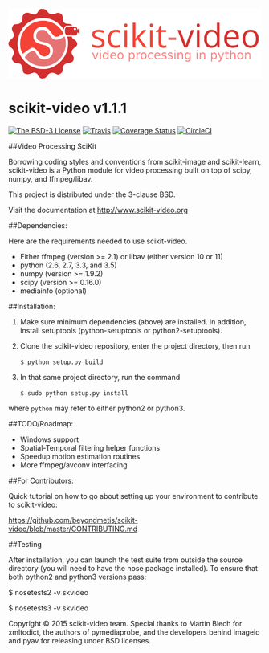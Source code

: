 
![scikit-video logo](doc/images/scikit-video.png)



scikit-video v1.1.1
===================

[![The BSD-3 License](https://img.shields.io/badge/license-BSD--3--Clause-blue.svg)](https://spdx.org/licenses/BSD-3-Clause#licenseText)
[![Travis](https://api.travis-ci.org/scikit-video/scikit-video.png?branch=master)](https://travis-ci.org/scikit-video/scikit-video)
[![Coverage Status](https://coveralls.io/repos/github/scikit-video/scikit-video/badge.svg?branch=master)](https://coveralls.io/github/scikit-video/scikit-video?branch=master)
[![CircleCI](https://circleci.com/gh/scikit-video/scikit-video/tree/master.svg?style=shield&circle-token=:circle-token)](https://circleci.com/gh/scikit-video/scikit-video)


##Video Processing SciKit

Borrowing coding styles and conventions from scikit-image and scikit-learn,
scikit-video is a Python module for video processing built on top of 
scipy, numpy, and ffmpeg/libav.

This project is distributed under the 3-clause BSD.

Visit the documentation at http://www.scikit-video.org


##Dependencies:

Here are the requirements needed to use scikit-video.

- Either ffmpeg (version >= 2.1) or libav (either version 10 or 11)
- python (2.6, 2.7, 3.3, and 3.5)
- numpy (version >= 1.9.2)
- scipy (version >= 0.16.0)
- mediainfo (optional)


##Installation:

1. Make sure minimum dependencies (above) are installed. In addition, install setuptools (python-setuptools or python2-setuptools).

2. Clone the scikit-video repository, enter the project directory, then run

   `$ python setup.py build`

3. In that same project directory, run the command

   `$ sudo python setup.py install`

where `python` may refer to either python2 or python3.


##TODO/Roadmap:
- Windows support
- Spatial-Temporal filtering helper functions
- Speedup motion estimation routines
- More ffmpeg/avconv interfacing


##For Contributors:

Quick tutorial on how to go about setting up your environment to contribute to scikit-video: 

https://github.com/beyondmetis/scikit-video/blob/master/CONTRIBUTING.md


##Testing

After installation, you can launch the test suite from outside the source directory (you will need to have the nose package installed). To ensure that both python2 and python3 versions pass:

$ nosetests2 -v skvideo

$ nosetests3 -v skvideo

Copyright &copy; 2015 scikit-video team. Special thanks to Martín Blech for xmltodict, the authors of pymediaprobe, and the developers behind imageio and pyav for releasing under BSD licenses.
